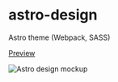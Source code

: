 # astro-design
Astro theme (Webpack, SASS)

[Preview](https://janicky.github.io/astro-design/)

![Astro design mockup](https://i.imgur.com/CdCh1Wl.jpg "Astro design")
